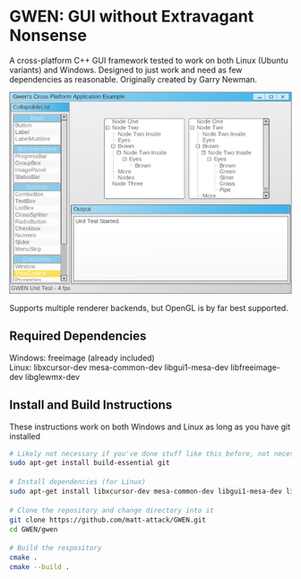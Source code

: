 # GWEN: GUI without Extravagant Nonsense

A cross-platform C++ GUI framework tested to work on both Linux (Ubuntu variants) and Windows. Designed to just work and need as few dependencies as reasonable. Originally created by Garry Newman.

![GWEN Demo Screenshot](screenshot.png)

Supports multiple renderer backends, but OpenGL is by far best supported.

## Required Dependencies

Windows: freeimage (already included)  
Linux: libxcursor-dev mesa-common-dev libgui1-mesa-dev libfreeimage-dev libglewmx-dev

## Install and Build Instructions

These instructions work on both Windows and Linux as long as you have git installed

```bash
# Likely not necessary if you've done stuff like this before, not necessary (or possible) on Windows
sudo apt-get install build-essential git

# Install dependencies (for Linux)
sudo apt-get install libxcursor-dev mesa-common-dev libgui1-mesa-dev libfreeimage-dev libglewmx-dev

# Clone the repository and change directory into it
git clone https://github.com/matt-attack/GWEN.git
cd GWEN/gwen

# Build the respository
cmake .
cmake --build .
```
